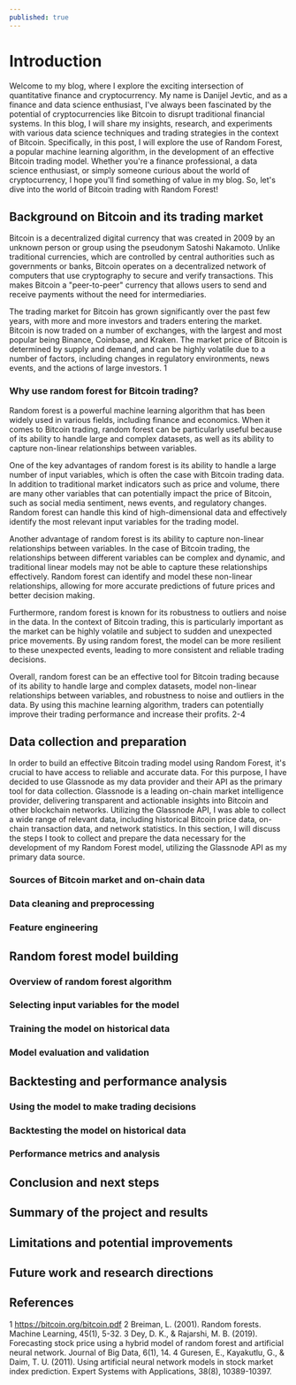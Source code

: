```yaml
---
published: true
---
```

# Introduction

Welcome to my blog, where I explore the exciting intersection of quantitative finance and cryptocurrency. My name is Danijel Jevtic, and as a finance and data science enthusiast, I've always been fascinated by the potential of cryptocurrencies like Bitcoin to disrupt traditional financial systems. In this blog, I will share my insights, research, and experiments with various data science techniques and trading strategies in the context of Bitcoin. Specifically, in this post, I will explore the use of Random Forest, a popular machine learning algorithm, in the development of an effective Bitcoin trading model. Whether you're a finance professional, a data science enthusiast, or simply someone curious about the world of cryptocurrency, I hope you'll find something of value in my blog. So, let's dive into the world of Bitcoin trading with Random Forest!

## Background on Bitcoin and its trading market

Bitcoin is a decentralized digital currency that was created in 2009 by an unknown person or group using the pseudonym Satoshi Nakamoto. Unlike traditional currencies, which are controlled by central authorities such as governments or banks, Bitcoin operates on a decentralized network of computers that use cryptography to secure and verify transactions. This makes Bitcoin a "peer-to-peer" currency that allows users to send and receive payments without the need for intermediaries.

The trading market for Bitcoin has grown significantly over the past few years, with more and more investors and traders entering the market. Bitcoin is now traded on a number of exchanges, with the largest and most popular being Binance, Coinbase, and Kraken. The market price of Bitcoin is determined by supply and demand, and can be highly volatile due to a number of factors, including changes in regulatory environments, news events, and the actions of large investors. 1


### Why use random forest for Bitcoin trading?

Random forest is a powerful machine learning algorithm that has been widely used in various fields, including finance and economics. When it comes to Bitcoin trading, random forest can be particularly useful because of its ability to handle large and complex datasets, as well as its ability to capture non-linear relationships between variables.

One of the key advantages of random forest is its ability to handle a large number of input variables, which is often the case with Bitcoin trading data. In addition to traditional market indicators such as price and volume, there are many other variables that can potentially impact the price of Bitcoin, such as social media sentiment, news events, and regulatory changes. Random forest can handle this kind of high-dimensional data and effectively identify the most relevant input variables for the trading model.

Another advantage of random forest is its ability to capture non-linear relationships between variables. In the case of Bitcoin trading, the relationships between different variables can be complex and dynamic, and traditional linear models may not be able to capture these relationships effectively. Random forest can identify and model these non-linear relationships, allowing for more accurate predictions of future prices and better decision making.

Furthermore, random forest is known for its robustness to outliers and noise in the data. In the context of Bitcoin trading, this is particularly important as the market can be highly volatile and subject to sudden and unexpected price movements. By using random forest, the model can be more resilient to these unexpected events, leading to more consistent and reliable trading decisions.

Overall, random forest can be an effective tool for Bitcoin trading because of its ability to handle large and complex datasets, model non-linear relationships between variables, and robustness to noise and outliers in the data. By using this machine learning algorithm, traders can potentially improve their trading performance and increase their profits. 2-4

## Data collection and preparation

In order to build an effective Bitcoin trading model using Random Forest, it's crucial to have access to reliable and accurate data. For this purpose, I have decided to use Glassnode as my data provider and their API as the primary tool for data collection. Glassnode is a leading on-chain market intelligence provider, delivering transparent and actionable insights into Bitcoin and other blockchain networks. Utilizing the Glassnode API, I was able to collect a wide range of relevant data, including historical Bitcoin price data, on-chain transaction data, and network statistics. In this section, I will discuss the steps I took to collect and prepare the data necessary for the development of my Random Forest model, utilizing the Glassnode API as my primary data source.

### Sources of Bitcoin market and on-chain data



### Data cleaning and preprocessing

### Feature engineering


## Random forest model building

### Overview of random forest algorithm

### Selecting input variables for the model

### Training the model on historical data

### Model evaluation and validation

## Backtesting and performance analysis

### Using the model to make trading decisions

### Backtesting the model on historical data

### Performance metrics and analysis

## Conclusion and next steps

## Summary of the project and results

## Limitations and potential improvements

## Future work and research directions


## References
1 https://bitcoin.org/bitcoin.pdf
2 Breiman, L. (2001). Random forests. Machine Learning, 45(1), 5-32.
3 Dey, D. K., & Rajarshi, M. B. (2019). Forecasting stock price using a hybrid model of random forest and     artificial neural network. Journal of Big Data, 6(1), 14.
4 Guresen, E., Kayakutlu, G., & Daim, T. U. (2011). Using artificial neural network models in stock market     index prediction. Expert Systems with Applications, 38(8), 10389-10397.
